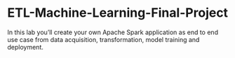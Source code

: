# ETL-Machine-Learning-Final-Project
In this lab you’ll create your own Apache Spark application as end to end use case from data acquisition, transformation, model training and deployment.
